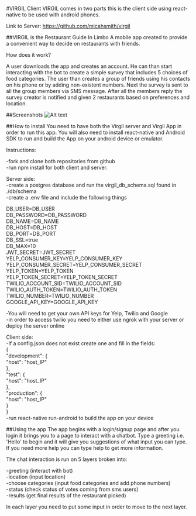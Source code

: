 #VIRGIL Client
VIRGIL comes in two parts this is the client side using react-native to be used with android phones.

Link to Server: https://github.com/micahsmith/virgil

##VIRGIL is the Restaurant Guide In Limbo
A mobile app created to provide a convenient way to decide on restaurants with friends.  

How does it work?

A user downloads the app and creates an account.  He can than start interacting with the bot to create a simple survey that includes 5 choices of food categories.  The user than creates a group of friends using his contacts on his phone or by adding non-existent numbers. Next the survey is sent to all the group members via SMS message.  After all the members reply the survey creator is notified and given 2 restaurants based on preferences and location.

##Screenshots
![Alt text](https://raw.github.com/eltimsy/virgil-App/master/screens/login.png "Optional title")


##How to install
You need to have both the Virgil server and Virgil App in order to run this app.  You will also need to install react-native and Android SDK to run and build the App on your android device or emulator.

Instructions:

-fork and clone both repositories from github  
-run npm install for both client and server.  

Server side:  
-create a postgres database and run the virgil_db_schema.sql found in ./db/schema  
-create a .env file and include the following things  

DB_USER=DB_USER  
DB_PASSWORD=DB_PASSWORD  
DB_NAME=DB_NAME  
DB_HOST=DB_HOST  
DB_PORT=DB_PORT  
DB_SSL=true  
DB_MAX=10  
JWT_SECRET=JWT_SECRET  
YELP_CONSUMER_KEY=YELP_CONSUMER_KEY  
YELP_CONSUMER_SECRET=YELP_CONSUMER_SECRET  
YELP_TOKEN=YELP_TOKEN  
YELP_TOKEN_SECRET=YELP_TOKEN_SECRET  
TWILIO_ACCOUNT_SID=TWILIO_ACCOUNT_SID  
TWILIO_AUTH_TOKEN=TWILIO_AUTH_TOKEN  
TWILIO_NUMBER=TWILIO_NUMBER  
GOOGLE_API_KEY=GOOGLE_API_KEY  

-You will need to get your own API keys for Yelp, Twilio and Google  
-in order to access twilio you need to either use ngrok with your server or deploy the server online  

Client side:  
-If a config.json does not exist create one and fill in the fields:  
{  
  "development": {  
    "host": "host_IP"  
  },  
  "test": {  
    "host": "host_IP"  
  },  
  "production": {  
    "host": "host_IP"  
  }  
}  
-run react-native run-android to build the app on your device  

##Using the app
The app begins with a login/signup page and after you login it brings you to a page to interact with a chatbot.  Type a greeting i.e. 'Hello' to begin and it will give you suggestions of what input you can type.  If you need more help you can type help to get more information.

The chat interaction is run on 5 layers broken into:

-greeting (interact with bot)  
-location (input location)  
-choose categories (input food categories and add phone numbers)  
-status (check status of votes coming from sms users)  
-results (get final results of the restaurant picked)  

In each layer you need to put some input in order to move to the next layer.  
